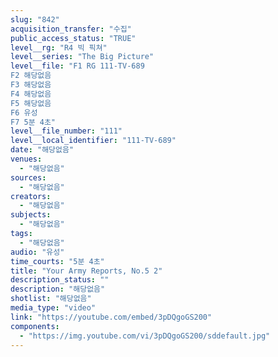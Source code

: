 ```yaml
---
slug: "842"
acquisition_transfer: "수집"
public_access_status: "TRUE"
level__rg: "R4 빅 픽쳐"
level__series: "The Big Picture"
level__file: "F1 RG 111-TV-689
F2 해당없음
F3 해당없음
F4 해당없음
F5 해당없음
F6 유성
F7 5분 4초"
level__file_number: "111"
level__local_identifier: "111-TV-689"
date: "해당없음"
venues: 
  - "해당없음"
sources: 
  - "해당없음"
creators: 
  - "해당없음"
subjects: 
  - "해당없음"
tags: 
  - "해당없음"
audio: "유성"
time_courts: "5분 4초"
title: "Your Army Reports, No.5 2"
description_status: ""
description: "해당없음"
shotlist: "해당없음"
media_type: "video"
link: "https://youtube.com/embed/3pDQgoGS200"
components: 
  - "https://img.youtube.com/vi/3pDQgoGS200/sddefault.jpg"
---
```

